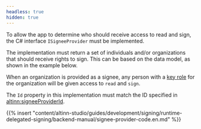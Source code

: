 ```yaml
---
headless: true
hidden: true
---
```


To allow the app to determine who should receive access to read and sign, the C# interface `ISigneeProvider` must be implemented.

The implementation must return a set of individuals and/or organizations that should receive rights to sign. This can be based on the data model, as shown in the example below.

When an organization is provided as a signee, any person with a [key role](/en/altinn-studio/v8/reference/configuration/authorization/guidelines_authorization/roles_and_rights/roles_er) for the organization will be given access to `read` and `sign`.

The `Id` property in this implementation must match the ID specified in <altinn:signeeProviderId>.

{{% insert "content/altinn-studio/guides/development/signing/runtime-delegated-signing/backend-manual/signee-provider-code.en.md" %}}
